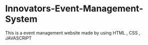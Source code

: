 # Innovators-Event-Management-System
This is a event management website made by using HTML  , CSS  ,  JAVASCRIPT
